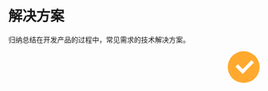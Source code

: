 # 解决方案

归纳总结在开发产品的过程中，常见需求的技术解决方案。

<div style="text-align: right">
  <svg t="1642755192825" class="icon" viewBox="0 0 1024 1024" version="1.1" xmlns="http://www.w3.org/2000/svg" p-id="15888" width="64" height="64"><path d="M512 512m-512 0a512 512 0 1 0 1024 0 512 512 0 1 0-1024 0Z" fill="#FFA92F" p-id="15889"></path><path d="M840.704 367.662545l-283.089455 288.581819-77.684363 77.777454-231.284364-234.961454 77.684364-77.684364 153.6 157.277091 283.042909-288.674909z" fill="#FFFFFF" p-id="15890"></path></svg>
</div>
